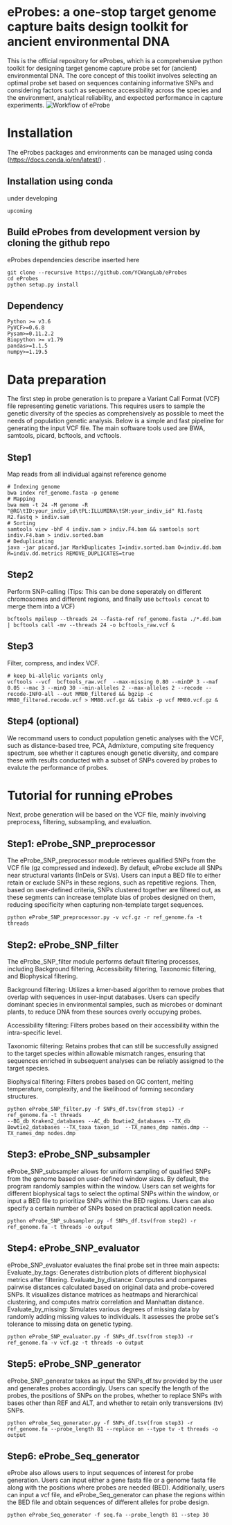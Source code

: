 # eProbes: a one-stop target genome capture baits design toolkit for ancient environmental DNA

This is the official repository for eProbes, which is a comprehensive python toolkit for designing target genome capture probe set for (ancient) environmental DNA. The core concept of this toolkit involves selecting an optimal probe set based on sequences containing informative SNPs and considering factors such as sequence accessibility across the species and the environment, analytical reliability, and expected performance in capture experiments.
![Workflow of eProbe](workflow.jpg)
# Installation
The eProbes packages and environments can be managed using conda (https://docs.conda.io/en/latest/) .

## Installation using conda
under developing

```
upcoming
```

## Build eProbes from development version by cloning the github repo
eProbes dependencies describe inserted here 

```
git clone --recursive https://github.com/YCWangLab/eProbes
cd eProbes
python setup.py install
```
## Dependency
```
Python >= v3.6
PyVCF>=0.6.8
Pysam>=0.11.2.2
Biopython >= v1.79
pandas>=1.1.5
numpy>=1.19.5
```

# Data preparation

The first step in probe generation is to prepare a Variant Call Format (VCF) file representing genetic variations. This requires users to sample the genetic diversity of the species as comprehensively as possible to meet the needs of population genetic analysis. Below is a simple and fast pipeline for generating the input VCF file. The main software tools used are BWA, samtools, picard, bcftools, and vcftools.

## Step1
Map reads from all individual against reference genome

```
# Indexing genome
bwa index ref_genome.fasta -p genome 
# Mapping 
bwa mem -t 24 -M genome -R "@RG\tID:your_indiv_id\tPL:ILLUMINA\tSM:your_indiv_id" R1.fastq R2.fastq > indiv.sam 
# Sorting
samtools view -bhF 4 indiv.sam > indiv.F4.bam && samtools sort indiv.F4.bam > indiv.sorted.bam 
# Deduplicating
java -jar picard.jar MarkDuplicates I=indiv.sorted.bam O=indiv.dd.bam M=indiv.dd.metrics REMOVE_DUPLICATES=true
```


## Step2
Perform SNP-calling (Tips: This can be done seperately on different chromosomes and different regions, and finally use ```bcftools concat``` to merge them into a VCF)

```
bcftools mpileup --threads 24 --fasta-ref ref_genome.fasta ./*.dd.bam | bcftools call -mv --threads 24 -o bcftools_raw.vcf &
```


## Step3
Filter, compress, and index VCF.

```
# keep bi-allelic variants only
vcftools --vcf  bcftools_raw.vcf  --max-missing 0.80 --minDP 3 --maf 0.05 --mac 3 --minQ 30 --min-alleles 2 --max-alleles 2 --recode --recode-INFO-all --out MM80_filtered && bgzip -c MM80_filtered.recode.vcf > MM80.vcf.gz && tabix -p vcf MM80.vcf.gz &
```

## Step4 (optional)

We recommand users to conduct population genetic analyses with the VCF, such as distance-based tree, PCA, Admixture, computing site frequency spectrum, see whether it captures enough genetic diversity, and compare these with results conducted with a subset of SNPs covered by probes to evalute the performance of probes.


# Tutorial for running eProbes

Next, probe generation will be based on the VCF file, mainly involving preprocess, filtering, subsampling, and evaluation.

## Step1: eProbe_SNP_preprocessor
The eProbe_SNP_preprocessor module retrieves qualified SNPs from the VCF file (gz compressed and indexed). By default, eProbe exclude all SNPs near structural variants (InDels or SVs). Users can input a BED file to either retain or exclude SNPs in these regions, such as repetitive regions. Then, based on user-defined criteria, SNPs clustered together are filtered out, as these segments can increase  template bias of probes designed on them, reducing specificity when capturing non-template target sequences.

```
python eProbe_SNP_preprocessor.py -v vcf.gz -r ref_genome.fa -t threads 
```

## Step2: eProbe_SNP_filter
The eProbe_SNP_filter module performs default filtering processes, including Background filtering, Accessibility filtering, Taxonomic filtering, and Biophysical filtering.

Background filtering: Utilizes a kmer-based algorithm to remove probes that overlap with sequences in user-input databases. Users can specify dominant species in environmental samples, such as microbes or dominant plants, to reduce DNA from these sources overly occupying probes.

Accessibility filtering: Filters probes based on their accessibility within the intra-specific level.

Taxonomic filtering: Retains probes that can still be successfully assigned to the target species within allowable mismatch ranges, ensuring that sequences enriched in subsequent analyses can be reliably assigned to the target species.

Biophysical filtering: Filters probes based on GC content, melting temperature, complexity, and the likelihood of forming secondary structures.

```
python eProbe_SNP_filter.py -f SNPs_df.tsv(from step1) -r ref_genome.fa -t threads 
--BG_db Kraken2_databases --AC_db Bowtie2_databases --TX_db Bowtie2_databases --TX_taxa taxon_id  --TX_names_dmp names.dmp --TX_names_dmp nodes.dmp
```

## Step3: eProbe_SNP_subsampler
eProbe_SNP_subsampler allows for uniform sampling of qualified SNPs from the genome based on user-defined window sizes. By default, the program randomly samples within the window. Users can set weights for different biophysical tags to select the optimal SNPs within the window, or input a BED file to prioritize SNPs within the BED regions. Users can also specify a certain number of SNPs based on practical application needs.
```
python eProbe_SNP_subsampler.py -f SNPs_df.tsv(from step2) -r ref_genome.fa -t threads -o output
```

## Step4: eProbe_SNP_evaluator
eProbe_SNP_evaluator evaluates the final probe set in three main aspects:
Evaluate_by_tags: Generates distribution plots of different biophysical metrics after filtering.
Evaluate_by_distance: Computes and compares pairwise distances calculated based on original data and probe-covered SNPs. It visualizes distance matrices as heatmaps and hierarchical clustering, and computes matrix correlation and Manhattan distance.
Evaluate_by_missing: Simulates various degrees of missing data by randomly adding missing values to individuals. It assesses the probe set's tolerance to missing data on genetic typing.
```
python eProbe_SNP_evaluator.py -f SNPs_df.tsv(from step3) -r ref_genome.fa -v vcf.gz -t threads -o output
```


## Step5: eProbe_SNP_generator
eProbe_SNP_generator takes as input the SNPs_df.tsv provided by the user and generates probes accordingly. Users can specify the length of the probes, the positions of SNPs on the probes, whether to replace SNPs with bases other than REF and ALT, and whether to retain only transversions (tv) SNPs.
```
python eProbe_Seq_generator.py -f SNPs_df.tsv(from step3) -r ref_genome.fa --probe_length 81 --replace on --type tv -t threads -o output
```

## Step6: eProbe_Seq_generator
eProbe also allows users to input sequences of interest for probe generation. Users can input either a gene fasta file or a genome fasta file along with the positions where probes are needed (BED). Additionally, users can input a vcf file, and eProbe_Seq_generator can phase the regions within the BED file and obtain sequences of different alleles for probe design.
```
python eProbe_Seq_generator -f seq.fa --probe_length 81 --step 30
```
